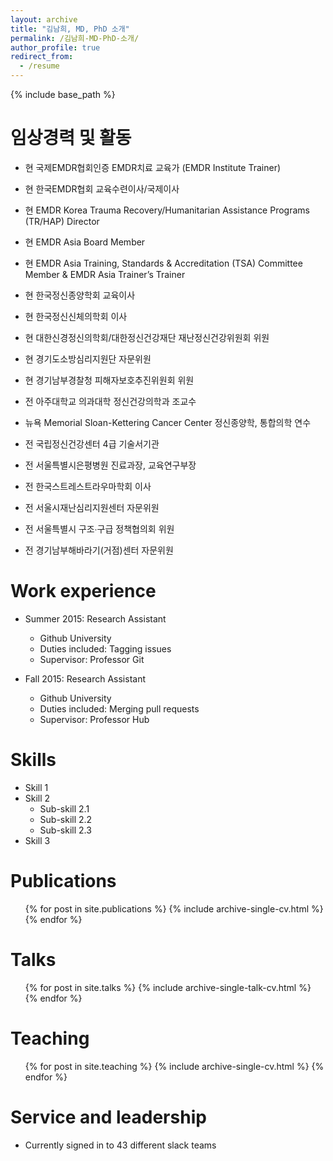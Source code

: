 ```yaml
---
layout: archive
title: "김남희, MD, PhD 소개"
permalink: /김남희-MD-PhD-소개/
author_profile: true
redirect_from:
  - /resume
---
```


{% include base_path %}

임상경력 및 활동
======
* 현 국제EMDR협회인증 EMDR치료 교육가 (EMDR Institute Trainer)
* 현 한국EMDR협회 교육수련이사/국제이사
* 현 EMDR Korea Trauma Recovery/Humanitarian Assistance Programs (TR/HAP) Director
* 현 EMDR Asia Board Member
* 현 EMDR Asia Training, Standards & Accreditation (TSA) Committee Member & EMDR Asia Trainer’s Trainer
* 현 한국정신종양학회 교육이사
* 현 한국정신신체의학회 이사
* 현 대한신경정신의학회/대한정신건강재단 재난정신건강위원회 위원
* 현 경기도소방심리지원단 자문위원
* 현 경기남부경찰청 피해자보호추진위원회 위원

* 전 아주대학교 의과대학 정신건강의학과 조교수
* 뉴욕 Memorial Sloan-Kettering Cancer Center 정신종양학, 통합의학 연수
* 전 국립정신건강센터 4급 기술서기관
* 전 서울특별시은평병원 진료과장, 교육연구부장 
* 전 한국스트레스트라우마학회 이사
* 전 서울시재난심리지원센터 자문위원
* 전 서울특별시 구조∙구급 정책협의회 위원
* 전 경기남부해바라기(거점)센터 자문위원


Work experience
======
* Summer 2015: Research Assistant
  * Github University
  * Duties included: Tagging issues
  * Supervisor: Professor Git

* Fall 2015: Research Assistant
  * Github University
  * Duties included: Merging pull requests
  * Supervisor: Professor Hub
  
Skills
======
* Skill 1
* Skill 2
  * Sub-skill 2.1
  * Sub-skill 2.2
  * Sub-skill 2.3
* Skill 3

Publications
======
  <ul>{% for post in site.publications %}
    {% include archive-single-cv.html %}
  {% endfor %}</ul>
  
Talks
======
  <ul>{% for post in site.talks %}
    {% include archive-single-talk-cv.html %}
  {% endfor %}</ul>
  
Teaching
======
  <ul>{% for post in site.teaching %}
    {% include archive-single-cv.html %}
  {% endfor %}</ul>
  
Service and leadership
======
* Currently signed in to 43 different slack teams
